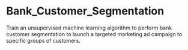 # Bank_Customer_Segmentation
Train an unsupervised machine learning algorithm to perform bank customer segmentation to launch a targeted marketing ad campaign to specific groups of customers.
